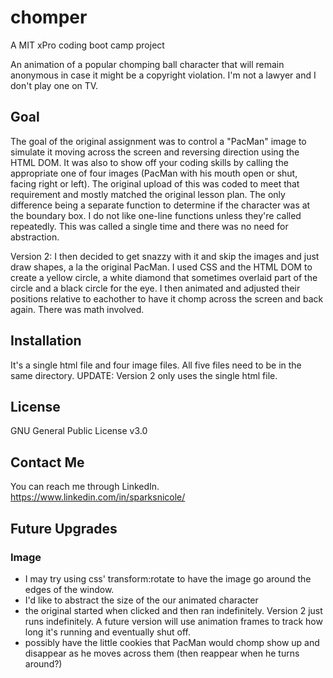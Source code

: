 # chomper
A MIT xPro coding boot camp project

An animation of a popular chomping ball character that will remain anonymous in case it might be a copyright violation.  I'm not a lawyer and I don't play one on TV.

## Goal
The goal of the original assignment was to control a "PacMan" image to simulate it moving across the screen and reversing direction using the HTML DOM.  It was also to show off your coding skills by calling the appropriate one of four images (PacMan with his mouth open or shut, facing right or left).  The original upload of this was coded to meet that requirement and mostly matched the original lesson plan.  The only difference being a separate function to determine if the character was at the boundary box.  I do not like one-line functions unless they're called repeatedly.  This was called a single time and there was no need for abstraction.

Version 2: I then decided to get snazzy with it and skip the images and just draw shapes, a la the original PacMan.  I used CSS and the HTML DOM to create a yellow circle, a white diamond that sometimes overlaid part of the circle and a black circle for the eye.  I then animated and adjusted their positions relative to eachother to have it chomp across the screen and back again.  There was math involved.

## Installation
It's a single html file and four image files.  All five files need to be in the same directory.
UPDATE:  Version 2 only uses the single html file.

## License
GNU General Public License v3.0

## Contact Me
You can reach me through LinkedIn.  https://www.linkedin.com/in/sparksnicole/ 

## Future Upgrades
### Image
* I may try using css' transform:rotate to have the image go around the edges of the window.
* I'd like to abstract the size of the our animated character
* the original started when clicked and then ran indefinitely.  Version 2 just runs indefinitely.  A future version will use animation frames to track how long it's running and eventually shut off.
* possibly have the little cookies that PacMan would chomp show up and disappear as he moves across them (then reappear when he turns around?)

